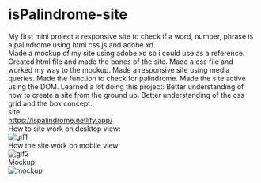 # isPalindrome-site
My first mini project a responsive site to check if a word, number, phrase is a palindrome using html css js and adobe xd.  
Made a mockup of my site using adobe xd so i could use as a reference.  Created html file and made the bones of the site.  Made a css file and worked my way to the mockup.  Made a responsive site using media queries.  Made the function to check for palindrome.  Made the site active using the DOM.  Learned a lot doing this project:  Better understanding of how to create a site from the ground up.  Better understanding of the css grid and the box concept.  
site:  
https://ispalindrome.netlify.app/  
How to site work on desktop view:  
![gif1](https://user-images.githubusercontent.com/73761063/97796756-c3880500-1c1e-11eb-87e8-9738a6ac089c.gif)  
How the site work on mobile view:  
![gif2](https://user-images.githubusercontent.com/73761063/97796759-ca167c80-1c1e-11eb-9752-1a20318b04ae.gif)  
Mockup:  
![mockup](https://user-images.githubusercontent.com/73761063/97796760-ce429a00-1c1e-11eb-999d-84c654f4a423.png)  
